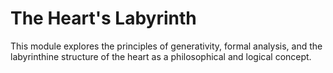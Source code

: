# The Heart's Labyrinth

This module explores the principles of generativity, formal analysis, and the labyrinthine structure of the heart as a philosophical and logical concept.
